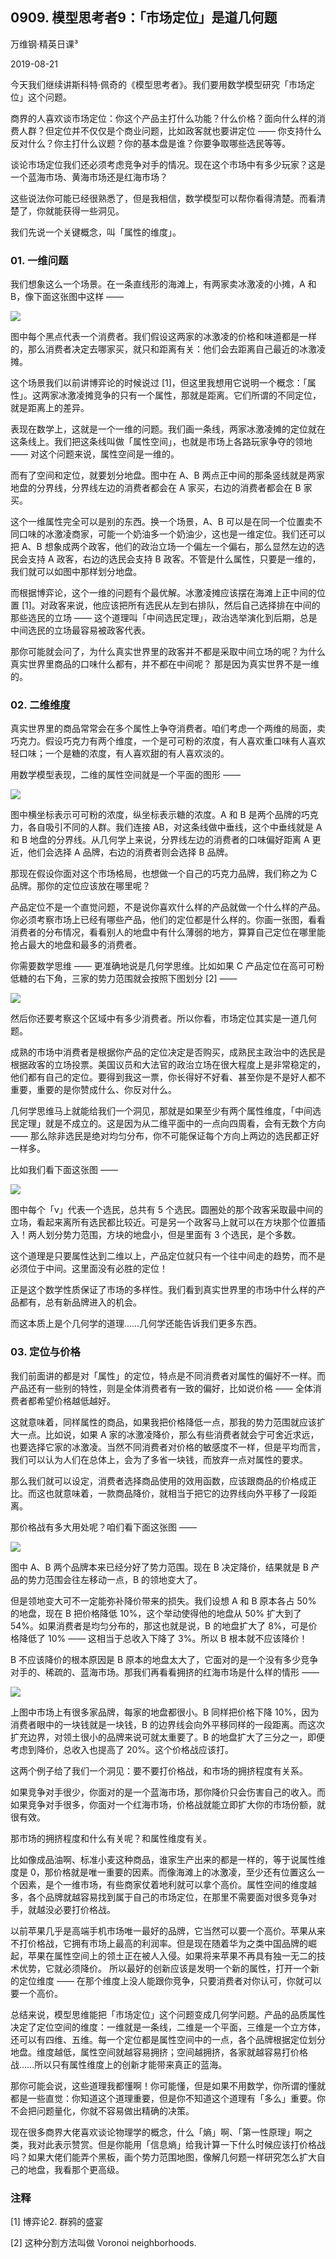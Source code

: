 ## 0909. 模型思考者9：「市场定位」是道几何题

万维钢·精英日课³

2019-08-21

今天我们继续讲斯科特·佩奇的《模型思考者》。我们要用数学模型研究「市场定位」这个问题。

商界的人喜欢谈市场定位：你这个产品主打什么功能？什么价格？面向什么样的消费人群？但定位并不仅仅是个商业问题，比如政客就也要讲定位 —— 你支持什么反对什么？你主打什么议题？你的基本盘是谁？你要争取哪些选民等等。

谈论市场定位我们还必须考虑竞争对手的情况。现在这个市场中有多少玩家？这是一个蓝海市场、黄海市场还是红海市场？

这些说法你可能已经很熟悉了，但是我相信，数学模型可以帮你看得清楚。而看清楚了，你就能获得一些洞见。

我们先说一个关键概念，叫「属性的维度」。

### 01. 一维问题

我们想象这么一个场景。在一条直线形的海滩上，有两家卖冰激凌的小摊，A 和 B，像下面这张图中这样 —— 

![](https://raw.githubusercontent.com/dalong0514/selfstudy/master/图片链接/万维钢/2019228.jpeg)

图中每个黑点代表一个消费者。我们假设这两家的冰激凌的价格和味道都是一样的，那么消费者决定去哪家买，就只和距离有关：他们会去距离自己最近的冰激凌摊。

这个场景我们以前讲博弈论的时候说过 [1]，但这里我想用它说明一个概念：「属性」。这两家冰激凌摊竞争的只有一个属性，那就是距离。它们所谓的不同定位，就是距离上的差异。

表现在数学上，这就是一个一维的问题。我们画一条线，两家冰激凌摊的定位就在这条线上。我们把这条线叫做「属性空间」，也就是市场上各路玩家争夺的领地 —— 对这个问题来说，属性空间是一维的。

而有了空间和定位，就要划分地盘。图中在 A、B 两点正中间的那条竖线就是两家地盘的分界线，分界线左边的消费者都会在 A 家买，右边的消费者都会在 B 家买。

这个一维属性完全可以是别的东西。换一个场景，A、B 可以是在同一个位置卖不同口味的冰激凌商家，可能一个奶油多一个奶油少，这也是一维定位。我们还可以把 A、B 想象成两个政客，他们的政治立场一个偏左一个偏右，那么显然左边的选民会支持 A 政客，右边的选民会支持 B 政客。不管是什么属性，只要是一维的，我们就可以如图中那样划分地盘。

而根据博弈论，这个一维的问题有个最优解。冰激凌摊应该摆在海滩上正中间的位置 [1]。对政客来说，他应该把所有选民从左到右排队，然后自己选择排在中间的那些选民的立场 —— 这个道理叫「中间选民定理」，政治选举演化到后期，总是中间选民的立场最容易被政客代表。

那你可能就会问了，为什么真实世界里的政客并不都是采取中间立场的呢？为什么真实世界里商品的口味什么都有，并不都在中间呢？
那是因为真实世界不是一维的。

### 02. 二维维度

真实世界里的商品常常会在多个属性上争夺消费者。咱们考虑一个两维的局面，卖巧克力。假设巧克力有两个维度，一个是可可粉的浓度，有人喜欢重口味有人喜欢轻口味；一个是糖的浓度，有人喜欢甜的有人喜欢淡的。

用数学模型表现，二维的属性空间就是一个平面的图形 —— 

![](https://raw.githubusercontent.com/dalong0514/selfstudy/master/图片链接/万维钢/2019226.jpeg)

图中横坐标表示可可粉的浓度，纵坐标表示糖的浓度。A 和 B 是两个品牌的巧克力，各自吸引不同的人群。我们连接 AB，对这条线做中垂线，这个中垂线就是 A 和 B 地盘的分界线。从几何学上来说，分界线左边的消费者的口味偏好距离 A 更近，他们会选择 A 品牌，右边的消费者则会选择 B 品牌。

那现在假设你面对这个市场格局，也想做一个自己的巧克力品牌，我们称之为 C 品牌。那你的定位应该放在哪里呢？

产品定位不是一个直觉问题，不是说你喜欢什么样的产品就做一个什么样的产品。你必须考察市场上已经有哪些产品，他们的定位都是什么样的。你画一张图，看看消费者的分布情况，看看别人的地盘中有什么薄弱的地方，算算自己定位在哪里能抢占最大的地盘和最多的消费者。

你需要数学思维 —— 更准确地说是几何学思维。比如如果 C 产品定位在高可可粉低糖的右下角，三家的势力范围就会按照下图划分 [2] —— 

![](https://raw.githubusercontent.com/dalong0514/selfstudy/master/图片链接/万维钢/2019229.jpeg)

然后你还要考察这个区域中有多少消费者。所以你看，市场定位其实是一道几何题。

成熟的市场中消费者是根据你产品的定位决定是否购买，成熟民主政治中的选民是根据政客的立场投票。美国议员和大法官的政治立场在很大程度上是非常稳定的，他们都有自己的定位。要得到我这一票，你长得好不好看、甚至你是不是好人都不重要，重要的是你赞成什么、你反对什么。

几何学思维马上就能给我们一个洞见，那就是如果至少有两个属性维度，「中间选民定理」就是不成立的。这是因为从二维平面中的一点向四周看，会有无数个方向 —— 那么除非选民是绝对均匀分布，你不可能保证每个方向上两边的选民都正好一样多。

比如我们看下面这张图 —— 

![](https://raw.githubusercontent.com/dalong0514/selfstudy/master/图片链接/万维钢/2019227.jpeg)

图中每个「v」代表一个选民，总共有 5 个选民。圆圈处的那个政客采取最中间的立场，看起来离所有选民都比较近。可是另一个政客马上就可以在方块那个位置插入！两人划分势力范围，方块的地盘小，但是里面有 3 个选民，是个多数。

这个道理是只要属性达到二维以上，产品定位就只有一个往中间走的趋势，而不是必须位于中间。这里面没有必胜的定位！

正是这个数学性质保证了市场的多样性。我们看到真实世界里的市场中什么样的产品都有，总有新品牌进入的机会。

而这本质上是个几何学的道理……几何学还能告诉我们更多东西。

### 03. 定位与价格

我们前面讲的都是对「属性」的定位，特点是不同消费者对属性的偏好不一样。而产品还有一些别的特性，则是全体消费者有一致的偏好，比如说价格 —— 全体消费者都希望价格越低越好。

这就意味着，同样属性的商品，如果我把价格降低一点，那我的势力范围就应该扩大一点。比如说，如果 A 家的冰激凌降价，那么有些消费者就会宁可舍近求远，也要选择它家的冰激凌。当然不同消费者对价格的敏感度不一样，但是平均而言，我们可以认为人们在总体上，会为了多省一块钱，而放弃一点对属性的要求。

那么我们就可以设定，消费者选择商品使用的效用函数，应该跟商品的价格成正比。而这也就意味着，一款商品降价，就相当于把它的边界线向外平移了一段距离。

那价格战有多大用处呢？咱们看下面这张图 —— 

![](https://raw.githubusercontent.com/dalong0514/selfstudy/master/图片链接/万维钢/2019230.jpeg)

图中 A、B 两个品牌本来已经分好了势力范围。现在 B 决定降价，结果就是 B 产品的势力范围会往左移动一点，B 的领地变大了。

但是领地变大可不一定能弥补降价带来的损失。我们设想 A 和 B 原本各占 50% 的地盘，现在 B 把价格降低 10%，这个举动使得他的地盘从 50% 扩大到了 54%。如果消费者是均匀分布的，那这也就是说，B 的地盘扩大了 8%，可是价格降低了 10% —— 这相当于总收入下降了 3%。所以 B 根本就不应该降价！

B 不应该降价的根本原因是 B 原本的地盘太大了，它面对的是一个没有多少竞争对手的、稀疏的、蓝海市场。那我们再看看拥挤的红海市场是什么样的情形 —— 

![](https://raw.githubusercontent.com/dalong0514/selfstudy/master/图片链接/万维钢/2019231.jpeg)

上图中市场上有很多家品牌，每家的地盘都很小。B 同样把价格下降 10%，因为消费者眼中的一块钱就是一块钱，B 的边界线会向外平移同样的一段距离。而这次扩充边界，对领土很小的品牌来说可就太重要了。B 的地盘扩大了三分之一，即便考虑到降价，总收入也提高了 20%。这个价格战应该打。

这两个例子给了我们一个洞见：要不要打价格战，和市场的拥挤程度有关系。

如果竞争对手很少，你面对的是一个蓝海市场，那你降价只会伤害自己的收入。而如果竞争对手很多，你面对一个红海市场，价格战就能立即扩大你的市场份额，就很有效。

那市场的拥挤程度和什么有关呢？和属性维度有关。

比如像成品油啊、标准小麦这种商品，谁家生产出来的都是一样的，等于说属性维度是 0，那价格就是唯一重要的因素。而像海滩上的冰激凌，至少还有位置这么一个因素，是个一维市场，有些商家仗着地利就可以拿个高价。属性空间的维度越多，各个品牌就越容易找到属于自己的市场定位，在那里不需要面对很多竞争对手，就越没必要打价格战。

以前苹果几乎是高端手机市场唯一最好的品牌，它当然可以要一个高价。苹果从来不打价格战，它拥有市场上最高的利润率。但是现在随着华为之类中国品牌的崛起，苹果在属性空间上的领土正在被人入侵。如果将来苹果不再具有独一无二的技术优势，它就必须降价。
所以最好的创新应该是发明一个新的属性，打开一个新的定位维度 —— 在那个维度上没人能跟你竞争，只要消费者对你认可，你就可以要一个高价。

总结来说，模型思维能把「市场定位」这个问题变成几何学问题。产品的品质属性决定了定位空间的维度：一维就是一条线，二维是一个平面，三维是一个立方体，还可以有四维、五维。每一个定位都是属性空间中的一点，各个品牌根据定位划分地盘。维度越低，属性空间就越容易拥挤；空间越拥挤，各家就越容易打价格战……所以只有属性维度上的创新才能带来真正的蓝海。

那你可能会说，这些道理我都懂啊！你可能懂，但是如果不用数学，你所谓的懂就都是一些直觉：你知道这个道理重要，但是你不知道这个道理有「多么」重要。你不会把问题量化，你就不容易做出精确的决策。

现在很多商界大佬喜欢谈论物理学的概念，什么「熵」啊、「第一性原理」啊之类，我对此表示赞赏。但是你能用「信息熵」给我计算一下什么时候应该打价格战吗？如果大佬们能弄个黑板，画个势力范围地图，像解几何题一样研究怎么扩大自己的地盘，我看那个更高级。

### 注释

[1] 博弈论2. 群鸦的盛宴

[2] 这种分割方法叫做 Voronoi neighborhoods.
